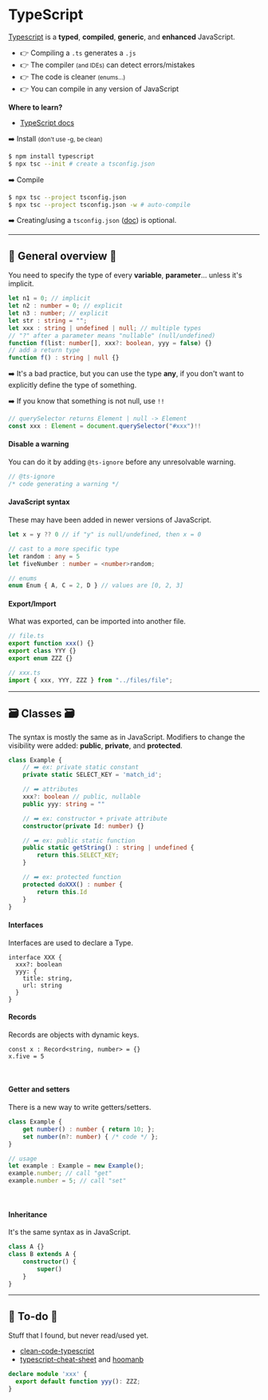 # TypeScript

<div class="row row-cols-md-2"><div>

[Typescript](https://www.typescriptlang.org/) is a **typed**, **compiled**, **generic**, and **enhanced** JavaScript.

* 👉 Compiling a `.ts` generates a `.js`
* 👉 The compiler <small>(and IDEs)</small> can detect errors/mistakes
* 👉 The code is cleaner <small>(enums...)</small>
* 👉 You can compile in any version of JavaScript

**Where to learn?**

* [TypeScript docs](https://www.typescriptlang.org/docs/)
</div><div>

➡️ Install <small>(don't use -g, be clean)</small>

```bash
$ npm install typescript
$ npx tsc --init # create a tsconfig.json
```

➡️ Compile

```bash
$ npx tsc --project tsconfig.json
$ npx tsc --project tsconfig.json -w # auto-compile
```

➡️ Creating/using a `tsconfig.json` ([doc](https://www.typescriptlang.org/tsconfig)) is optional.
</div></div>

<hr class="sep-both">

## 🔎 General overview 🔎

<div class="row row-cols-md-2"><div>

You need to specify the type of every **variable**, **parameter**... unless it's implicit.

```typescript
let n1 = 0; // implicit
let n2 : number = 0; // explicit
let n3 : number; // explicit
let str : string = "";
let xxx : string | undefined | null; // multiple types
// "?" after a parameter means "nullable" (null/undefined)
function f(list: number[], xxx?: boolean, yyy = false) {}
// add a return type
function f() : string | null {}
```

➡️ It's a bad practice, but you can use the type **any**, if you don't want to explicitly define the type of something.

➡️ If you know that something is not null, use `!!`

```typescript
// querySelector returns Element | null -> Element
const xxx : Element = document.querySelector("#xxx")!!
```

#### Disable a warning

You can do it by adding `@ts-ignore` before any unresolvable warning.

```javascript
// @ts-ignore
/* code generating a warning */ 
```

</div><div>

#### JavaScript syntax

These may have been added in newer versions of JavaScript.

```typescript
let x = y ?? 0 // if "y" is null/undefined, then x = 0

// cast to a more specific type
let random : any = 5
let fiveNumber : number = <number>random;

// enums
enum Enum { A, C = 2, D } // values are [0, 2, 3]
```

#### Export/Import

What was exported, can be imported into another file.

```typescript
// file.ts
export function xxx() {}
export class YYY {}
export enum ZZZ {}
```

```typescript
// xxx.ts
import { xxx, YYY, ZZZ } from "../files/file";
```
</div></div>

<hr class="sep-both">

## 🗃️ Classes 🗃️

<div class="row row-cols-md-2"><div>

The syntax is mostly the same as in JavaScript. Modifiers to change the visibility were added: **public**, **private**, and **protected**.

```typescript
class Example {
    // ➡️ ex: private static constant
    private static SELECT_KEY = 'match_id';

    // ➡️ attributes
    xxx?: boolean // public, nullable
    public yyy: string = ""

    // ➡️ ex: constructor + private attribute
    constructor(private Id: number) {}

    // ➡️ ex: public static function
    public static getString() : string | undefined {
        return this.SELECT_KEY;
    }

    // ➡️ ex: protected function
    protected doXXX() : number {
        return this.Id
    }
}
```

#### Interfaces

Interfaces are used to declare a Type.

```typescript!
interface XXX {
  xxx?: boolean
  yyy: {
    title: string,
    url: string
  }
}
```
</div><div>

#### Records

Records are objects with dynamic keys.

```typescript!
const x : Record<string, number> = {}
x.five = 5
```

<br>

#### Getter and setters

There is a new way to write getters/setters.

```typescript
class Example {
    get number() : number { return 10; };
    set number(n?: number) { /* code */ };
}

// usage
let example : Example = new Example();
example.number; // call "get"
example.number = 5; // call "set"
```

<br>

#### Inheritance

It's the same syntax as in JavaScript.

```typescript
class A {}
class B extends A {
    constructor() {
        super()
    }
}
```
</div></div>

<hr class="sep-both">

## 👻 To-do 👻

Stuff that I found, but never read/used yet.

<div class="row row-cols-md-2"><div>

* [clean-code-typescript](https://github.com/labs42io/clean-code-typescript)
* [typescript-cheat-sheet](https://www.sitepen.com/blog/typescript-cheat-sheet) and [hoomanb](http://hoomanb.com/cs/quickref/typescript_cheatsheet.pdf)
</div><div>

```typescript
declare module 'xxx' {
  export default function yyy(): ZZZ;
}
```
</div></div>